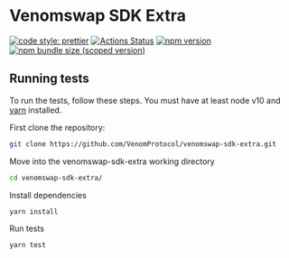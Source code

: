 # Venomswap SDK Extra

[![code style: prettier](https://img.shields.io/badge/code_style-prettier-ff69b4.svg?style=flat-square)](https://github.com/prettier/prettier)
[![Actions Status](https://github.com/VenomProtocol/venomswap-sdk-extra/workflows/CI/badge.svg)](https://github.com/VenomProtocol/venomswap-sdk-extra)
[![npm version](https://img.shields.io/npm/v/@conedex/conedex-sdk-extra/latest.svg)](https://www.npmjs.com/package/@conedex/conedex-sdk-extra/v/latest)
[![npm bundle size (scoped version)](https://img.shields.io/bundlephobia/minzip/@conedex/conedex-sdk-extra/latest.svg)](https://bundlephobia.com/result?p=@conedex/conedex-sdk-extra@latest)

## Running tests

To run the tests, follow these steps. You must have at least node v10 and [yarn](https://yarnpkg.com/) installed.

First clone the repository:

```sh
git clone https://github.com/VenomProtocol/venomswap-sdk-extra.git
```

Move into the venomswap-sdk-extra working directory

```sh
cd venomswap-sdk-extra/
```

Install dependencies

```sh
yarn install
```

Run tests

```sh
yarn test
```
